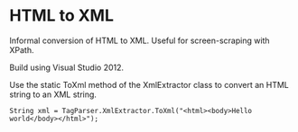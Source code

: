 HTML to XML
===========

Informal conversion of HTML to XML. Useful for screen-scraping with XPath.

Build using Visual Studio 2012.

Use the static ToXml method of the XmlExtractor class to convert an HTML string to an XML string.

    String xml = TagParser.XmlExtractor.ToXml("<html><body>Hello world</body></html>");
